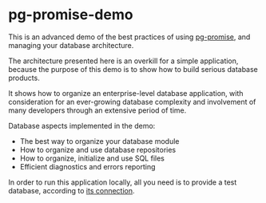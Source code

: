 pg-promise-demo
===============

This is an advanced demo of the best practices of using [pg-promise], and managing
your database architecture.

The architecture presented here is an overkill for a simple application, because
the purpose of this demo is to show how to build serious database products.

It shows how to organize an enterprise-level database application, with consideration
for an ever-growing database complexity and involvement of many developers through an extensive
period of time.

Database aspects implemented in the demo:

* The best way to organize your database module
* How to organize and use database repositories
* How to organize, initialize and use SQL files
* Efficient diagnostics and errors reporting

In order to run this application locally, all you need is to provide a test database,
according to [its connection](https://github.com/vitaly-t/pg-promise-demo/blob/master/db/index.js#L36).

[pg-promise]:https://github.com/vitaly-t/pg-promise
[pg-monitor]:https://github.com/vitaly-t/pg-monitor
